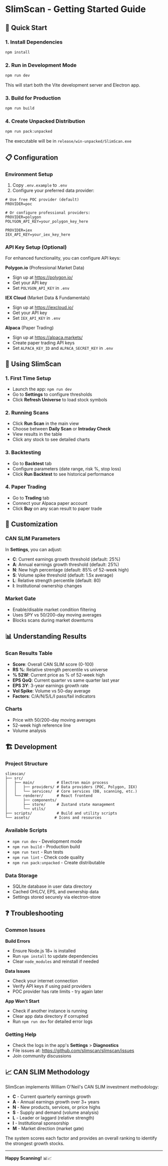 # SlimScan - Getting Started Guide

## 🚀 Quick Start

### 1. Install Dependencies
```bash
npm install
```

### 2. Run in Development Mode
```bash
npm run dev
```
This will start both the Vite development server and Electron app.

### 3. Build for Production
```bash
npm run build
```

### 4. Create Unpacked Distribution
```bash
npm run pack:unpacked
```
The executable will be in `release/win-unpacked/SlimScan.exe`

## 📋 Configuration

### Environment Setup
1. Copy `.env.example` to `.env`
2. Configure your preferred data provider:

```env
# Use free POC provider (default)
PROVIDER=poc

# Or configure professional providers:
PROVIDER=polygon
POLYGON_API_KEY=your_polygon_key_here

PROVIDER=iex  
IEX_API_KEY=your_iex_key_here
```

### API Key Setup (Optional)
For enhanced functionality, you can configure API keys:

**Polygon.io** (Professional Market Data)
- Sign up at https://polygon.io/
- Get your API key
- Set `POLYGON_API_KEY` in `.env`

**IEX Cloud** (Market Data & Fundamentals)  
- Sign up at https://iexcloud.io/
- Get your API key
- Set `IEX_API_KEY` in `.env`

**Alpaca** (Paper Trading)
- Sign up at https://alpaca.markets/
- Create paper trading API keys
- Set `ALPACA_KEY_ID` and `ALPACA_SECRET_KEY` in `.env`

## 🎯 Using SlimScan

### 1. First Time Setup
- Launch the app: `npm run dev`
- Go to **Settings** to configure thresholds
- Click **Refresh Universe** to load stock symbols

### 2. Running Scans
- Click **Run Scan** in the main view
- Choose between **Daily Scan** or **Intraday Check**
- View results in the table
- Click any stock to see detailed charts

### 3. Backtesting
- Go to **Backtest** tab
- Configure parameters (date range, risk %, stop loss)
- Click **Run Backtest** to see historical performance

### 4. Paper Trading
- Go to **Trading** tab
- Connect your Alpaca paper account
- Click **Buy** on any scan result to paper trade

## 🔧 Customization

### CAN SLIM Parameters
In **Settings**, you can adjust:

- **C**: Current earnings growth threshold (default: 25%)
- **A**: Annual earnings growth threshold (default: 25%) 
- **N**: New high percentage (default: 85% of 52-week high)
- **S**: Volume spike threshold (default: 1.5x average)
- **L**: Relative strength percentile (default: 80)
- **I**: Institutional ownership changes

### Market Gate
- Enable/disable market condition filtering
- Uses SPY vs 50/200-day moving averages
- Blocks scans during market downturns

## 📊 Understanding Results

### Scan Results Table
- **Score**: Overall CAN SLIM score (0-100)
- **RS %**: Relative strength percentile vs universe
- **% 52W**: Current price as % of 52-week high  
- **EPS QoQ**: Current quarter vs same quarter last year
- **EPS 3Y**: 3-year earnings growth rate
- **Vol Spike**: Volume vs 50-day average
- **Factors**: C/A/N/S/L/I pass/fail indicators

### Charts
- Price with 50/200-day moving averages
- 52-week high reference line
- Volume analysis

## 🏗️ Development

### Project Structure
```
slimscan/
├── src/
│   ├── main/          # Electron main process
│   │   ├── providers/ # Data providers (POC, Polygon, IEX)
│   │   └── services/  # Core services (DB, scanning, etc.)
│   └── renderer/      # React frontend
│       ├── components/
│       ├── store/     # Zustand state management  
│       └── utils/
├── scripts/           # Build and utility scripts
└── assets/           # Icons and resources
```

### Available Scripts
- `npm run dev` - Development mode
- `npm run build` - Production build
- `npm run test` - Run tests
- `npm run lint` - Check code quality
- `npm run pack:unpacked` - Create distributable

### Data Storage
- SQLite database in user data directory
- Cached OHLCV, EPS, and ownership data
- Settings stored securely via electron-store

## ❓ Troubleshooting

### Common Issues

**Build Errors**
- Ensure Node.js 18+ is installed
- Run `npm install` to update dependencies
- Clear `node_modules` and reinstall if needed

**Data Issues**
- Check your internet connection
- Verify API keys if using paid providers  
- POC provider has rate limits - try again later

**App Won't Start**
- Check if another instance is running
- Clear app data directory if corrupted
- Run `npm run dev` for detailed error logs

### Getting Help
- Check the logs in the app's **Settings** > **Diagnostics**
- File issues at: https://github.com/slimscan/slimscan/issues
- Join community discussions

## 📈 CAN SLIM Methodology

SlimScan implements William O'Neil's CAN SLIM investment methodology:

- **C** - Current quarterly earnings growth
- **A** - Annual earnings growth over 3+ years  
- **N** - New products, services, or price highs
- **S** - Supply and demand (volume analysis)
- **L** - Leader or laggard (relative strength)
- **I** - Institutional sponsorship
- **M** - Market direction (market gate)

The system scores each factor and provides an overall ranking to identify the strongest growth stocks.

---

**Happy Scanning!** 📊📈